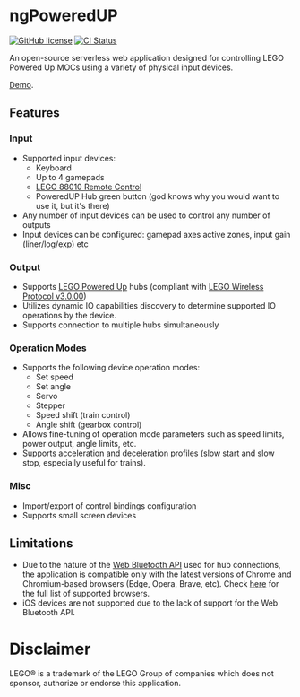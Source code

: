 # ngPoweredUP

[![GitHub license](https://img.shields.io/github/license/nvsukhanov/ngPoweredUP)](https://github.com/nvsukhanov/ngPoweredUP/blob/main/LICENSE.md)
[![CI Status](https://github.com/nvsukhanov/ngPoweredUP/actions/workflows/ci.yml/badge.svg)](https://github.com/nvsukhanov/ngPoweredUP/actions)

An open-source serverless web application designed for controlling LEGO Powered Up MOCs using a variety of physical input devices.

[Demo](https://nvsukhanov.github.io).

## Features

### Input

- Supported input devices:
    - Keyboard
    - Up to 4 gamepads
    - [LEGO 88010 Remote Control](https://www.lego.com/en-us/product/remote-control-for-top-gear-rally-car-88010)
    - PoweredUP Hub green button (god knows why you would want to use it, but it's there)
- Any number of input devices can be used to control any number of outputs
- Input devices can be configured: gamepad axes active zones, input gain (liner/log/exp) etc

### Output

- Supports [LEGO Powered Up](https://www.lego.com/en-us/themes/powered-up/about) hubs (compliant with [LEGO Wireless Protocol v3.0.00](https://lego.github.io/lego-ble-wireless-protocol-docs/index.html))
- Utilizes dynamic IO capabilities discovery to determine supported IO operations by the device.
- Supports connection to multiple hubs simultaneously

### Operation Modes

- Supports the following device operation modes:
    - Set speed
    - Set angle
    - Servo
    - Stepper
    - Speed shift (train control)
    - Angle shift (gearbox control)
- Allows fine-tuning of operation mode parameters such as speed limits, power output, angle limits, etc.
- Supports acceleration and deceleration profiles (slow start and slow stop, especially useful for trains).

### Misc

- Import/export of control bindings configuration
- Supports small screen devices

## Limitations

- Due to the nature of the [Web Bluetooth API](https://developer.mozilla.org/en-US/docs/Web/API/Web_Bluetooth_API) used for hub connections, the application is compatible only with the latest versions of Chrome and Chromium-based browsers (Edge, Opera, Brave, etc). Check [here](https://caniuse.com/web-bluetooth) for the full list of supported browsers.
- iOS devices are not supported due to the lack of support for the Web Bluetooth API.

# Disclaimer

LEGO® is a trademark of the LEGO Group of companies which does not sponsor, authorize or endorse this application.
